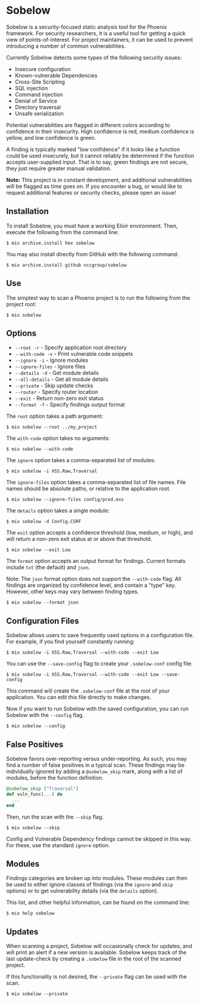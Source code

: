 # Sobelow

Sobelow is a security-focused static analysis tool for the 
Phoenix framework. For security researchers, it is a useful 
tool for getting a quick view of points-of-interest. For 
project maintainers, it can be used to prevent introducing a 
number of common vulnerabilities. 

Currently Sobelow detects some types of the following 
security issues: 

* Insecure configuration
* Known-vulnerable Dependencies
* Cross-Site Scripting
* SQL injection
* Command injection
* Denial of Service
* Directory traversal
* Unsafe serialization

Potential vulnerabilities are flagged in different colors 
according to confidence in their insecurity. High confidence is 
red, medium confidence is yellow, and low confidence is green.

A finding is typically marked "low confidence" if it looks 
like a function could be used insecurely, but it cannot 
reliably be determined if the function accepts user-supplied 
input. That is to say, green findings are not secure, they 
just require greater manual validation.

**Note:** This project is in constant development, and 
additional vulnerabilities will be flagged as time goes on. 
If you encounter a bug, or would like to request additional 
features or security checks, please open an issue!

## Installation

To install Sobelow, you must have a working Elixir environment. 
Then, execute the following from the command line: 

    $ mix archive.install hex sobelow

You may also install directly from GitHub with the following 
command:

    $ mix archive.install github nccgroup/sobelow
    
## Use

The simplest way to scan a Phoenix project is to run the 
following from the project root:

    $ mix sobelow

## Options

  * `--root -r` - Specify application root directory
  * `--with-code -v` - Print vulnerable code snippets
  * `--ignore -i` - Ignore modules
  * `--ignore-files` - Ignore files
  * `--details -d` - Get module details
  * `--all-details` - Get all module details
  * `--private` - Skip update checks
  * `--router` - Specify router location
  * `--exit` - Return non-zero exit status
  * `--format -f` - Specify findings output format
  
The `root` option takes a path argument:

    $ mix sobelow --root ../my_project

The `with-code` option takes no arguments:

    $ mix sobelow --with-code
    
The `ignore` option takes a comma-separated list of modules:

    $ mix sobelow -i XSS.Raw,Traversal
    
The `ignore-files` option takes a comma-separated list of file 
names. File names should be absolute paths, or relative to the 
application root.

    $ mix sobelow --ignore-files config/prod.exs
    
The `details` option takes a single module:

    $ mix sobelow -d Config.CSRF
    
The `exit` option accepts a confidence threshold (low, medium, or high), 
and will return a non-zero exit status at or above that threshold.

    $ mix sobelow --exit Low
    
The `format` option accepts an output format for findings. Current formats 
include `txt` (the default) and `json`. 

Note: The `json` format option does not support the `--with-code` flag. 
All findings are organized by confidence level, and contain a "type" 
key. However, other keys may vary between finding types.

    $ mix sobelow --format json
    
## Configuration Files
Sobelow allows users to save frequently used options in a 
configuration file. For example, if you find yourself constantly 
running:

    $ mix sobelow -i XSS.Raw,Traversal --with-code --exit Low
    
You can use the `--save-config` flag to create your `.sobelow-conf` 
config file:

    $ mix sobelow -i XSS.Raw,Traversal --with-code --exit Low --save-config
     
This command will create the `.sobelow-conf` file at the root 
of your application. You can edit this file directly to make 
changes.

Now if you want to run Sobelow with the saved configuration,
you can run Sobelow with the `--config` flag.

    $ mix sobelow --config

## False Positives
Sobelow favors over-reporting versus under-reporting. As such, 
you may find a number of false positives in a typical scan. 
These findings may be individually ignored by adding a 
`@sobelow_skip` mark, along with a list of modules, before 
the function definition. 

```elixir
@sobelow_skip ["Traversal"]
def vuln_func(...) do
  ...
end
```

Then, run the scan with the `--skip` flag.

    $ mix sobelow --skip

Config and Vulnerable Dependency findings cannot be skipped in 
this way. For these, use the standard `ignore` option.

## Modules
Findings categories are broken up into modules. These modules 
can then be used to either ignore classes of findings (via the 
`ignore` and `skip` options) or to get vulnerability details (via the 
`details` option).
 
This list, and other helpful information, can be found on the 
command line:

    $ mix help sobelow

## Updates
When scanning a project, Sobelow will occasionally check for 
updates, and will print an alert if a new version is available. 
Sobelow keeps track of the last update-check by creating a 
`.sobelow` file in the root of the scanned project.

If this functionality is not desired, the `--private` flag can 
be used with the scan.

    $ mix sobelow --private
